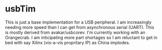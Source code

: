 # usbTim
This is just a base implementation for a USB peripheral. I am increasingly needing more speed than I can get from asynchronous serial (UART). This is mostly derived from avakar/usbcorev. I'm currently working with an Orangecrab. I am inticipating more part shortages so I am reluctant to get in bed with say Xilinx (vis-a-vis propritary IP) as China implodes.
